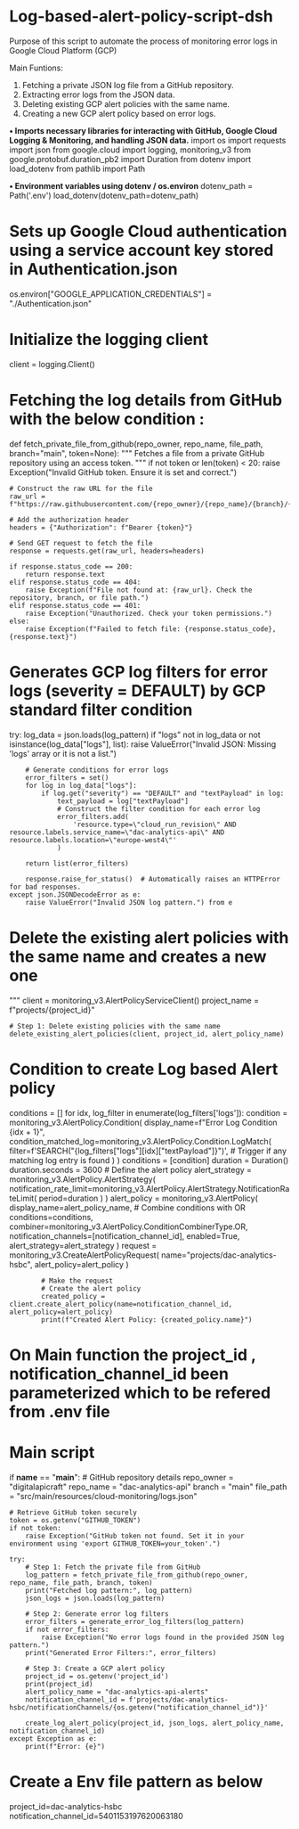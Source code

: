 # Log-based-alert-policy-script-dsh
Purpose of this script to automate the process of monitoring error logs in Google Cloud Platform (GCP) 

Main Funtions:
1.	Fetching a private JSON log file from a GitHub repository.
2.	Extracting error logs from the JSON data.
3.	Deleting existing GCP alert policies with the same name.
4.	Creating a new GCP alert policy based on error logs.

**•	Imports necessary libraries for interacting with GitHub, Google Cloud Logging & Monitoring, and handling JSON data.**
import os
import requests
import json
from google.cloud import logging, monitoring_v3
from google.protobuf.duration_pb2 import Duration
from dotenv import load_dotenv
from pathlib import Path

**•	Environment variables using dotenv / os.environ**
dotenv_path = Path('.env')
load_dotenv(dotenv_path=dotenv_path)

# Sets up Google Cloud authentication using a service account key stored in Authentication.json
os.environ["GOOGLE_APPLICATION_CREDENTIALS"] = "./Authentication.json"

# Initialize the logging client
client = logging.Client()

# Fetching the log details from GitHub with the below condition :

def fetch_private_file_from_github(repo_owner, repo_name, file_path, branch="main", token=None):
    """
    Fetches a file from a private GitHub repository using an access token.
    """
    if not token or len(token) < 20:
        raise Exception("Invalid GitHub token. Ensure it is set and correct.")
    
    # Construct the raw URL for the file
    raw_url = f"https://raw.githubusercontent.com/{repo_owner}/{repo_name}/{branch}/{file_path}"
    
    # Add the authorization header
    headers = {"Authorization": f"Bearer {token}"}

    # Send GET request to fetch the file
    response = requests.get(raw_url, headers=headers)

    if response.status_code == 200:
        return response.text
    elif response.status_code == 404:
        raise Exception(f"File not found at: {raw_url}. Check the repository, branch, or file path.")
    elif response.status_code == 401:
        raise Exception("Unauthorized. Check your token permissions.")
    else:
        raise Exception(f"Failed to fetch file: {response.status_code}, {response.text}")


# Generates GCP log filters for error logs (severity = DEFAULT) by GCP standard filter condition

  try:
        log_data = json.loads(log_pattern)
        if "logs" not in log_data or not isinstance(log_data["logs"], list):
            raise ValueError("Invalid JSON: Missing 'logs' array or it is not a list.")

        # Generate conditions for error logs
        error_filters = set()
        for log in log_data["logs"]:
            if log.get("severity") == "DEFAULT" and "textPayload" in log:
                text_payload = log["textPayload"]
                # Construct the filter condition for each error log
                error_filters.add(
                    'resource.type=\"cloud_run_revision\" AND resource.labels.service_name=\"dac-analytics-api\" AND resource.labels.location=\"europe-west4\"'
                )   

        return list(error_filters)

        response.raise_for_status()  # Automatically raises an HTTPError for bad responses.
    except json.JSONDecodeError as e:
        raise ValueError("Invalid JSON log pattern.") from e
    

# Delete the existing alert policies with the same name and creates a new one

"""
    client = monitoring_v3.AlertPolicyServiceClient()
    project_name = f"projects/{project_id}"

    # Step 1: Delete existing policies with the same name
    delete_existing_alert_policies(client, project_id, alert_policy_name)
        
# Condition to create Log based Alert policy

 conditions = []
    for idx, log_filter in enumerate(log_filters['logs']):
            condition = monitoring_v3.AlertPolicy.Condition(
                display_name=f"Error Log Condition {idx + 1}",
                condition_matched_log=monitoring_v3.AlertPolicy.Condition.LogMatch(
                    filter=f'SEARCH(\"{log_filters["logs"][idx]["textPayload"]}\")', # Trigger if any matching log entry is found
                )
            )
            conditions = [condition]
            duration = Duration()
            duration.seconds = 3600 
                # Define the alert policy
            alert_strategy = monitoring_v3.AlertPolicy.AlertStrategy(
                    notification_rate_limit=monitoring_v3.AlertPolicy.AlertStrategy.NotificationRateLimit(
                        period=duration
                    )
                )
            alert_policy = monitoring_v3.AlertPolicy(
                    display_name=alert_policy_name,  # Combine conditions with OR
                    conditions=conditions,
                    combiner=monitoring_v3.AlertPolicy.ConditionCombinerType.OR,
                    notification_channels=[notification_channel_id],
                    enabled=True,
                    alert_strategy=alert_strategy
                )
            request = monitoring_v3.CreateAlertPolicyRequest(
                    name="projects/dac-analytics-hsbc",
                    alert_policy=alert_policy
                )

            # Make the request
            # Create the alert policy
            created_policy = client.create_alert_policy(name=notification_channel_id, alert_policy=alert_policy)
            print(f"Created Alert Policy: {created_policy.name}")

            
# On Main function the project_id , notification_channel_id  been parameterized which to be refered from .env file

# Main script
if __name__ == "__main__":
    # GitHub repository details
    repo_owner = "digitalapicraft"
    repo_name = "dac-analytics-api"
    branch = "main" 
    file_path = "src/main/resources/cloud-monitoring/logs.json"
    
    # Retrieve GitHub token securely
    token = os.getenv("GITHUB_TOKEN")
    if not token:
        raise Exception("GitHub token not found. Set it in your environment using 'export GITHUB_TOKEN=your_token'.")

    try:
        # Step 1: Fetch the private file from GitHub
        log_pattern = fetch_private_file_from_github(repo_owner, repo_name, file_path, branch, token)
        print("Fetched log pattern:", log_pattern)
        json_logs = json.loads(log_pattern)
        
        # Step 2: Generate error log filters
        error_filters = generate_error_log_filters(log_pattern)
        if not error_filters:
            raise Exception("No error logs found in the provided JSON log pattern.")
        print("Generated Error Filters:", error_filters)

        # Step 3: Create a GCP alert policy
        project_id = os.getenv('project_id')
        print(project_id)
        alert_policy_name = "dac-analytics-api-alerts"
        notification_channel_id = f'projects/dac-analytics-hsbc/notificationChannels/{os.getenv("notification_channel_id")}'
        
        create_log_alert_policy(project_id, json_logs, alert_policy_name, notification_channel_id)
    except Exception as e:
        print(f"Error: {e}")


# Create a Env file pattern as below
  project_id=dac-analytics-hsbc
  notification_channel_id=5401153197620063180
